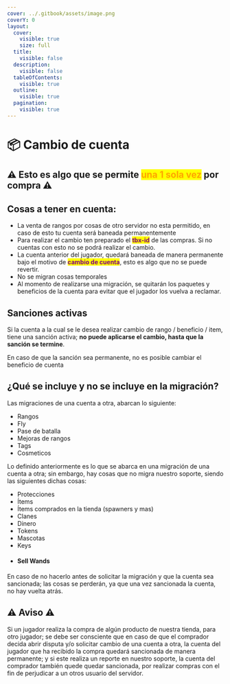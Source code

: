 ```yaml
---
cover: ../.gitbook/assets/image.png
coverY: 0
layout:
  cover:
    visible: true
    size: full
  title:
    visible: false
  description:
    visible: false
  tableOfContents:
    visible: true
  outline:
    visible: true
  pagination:
    visible: true
---
```


# 📦 Cambio de cuenta

## :warning: Esto es algo que se permite <mark style="color:orange;">**una 1 sola vez**</mark> por compra :warning:

## Cosas a tener en cuenta:

* La venta de rangos por cosas de otro servidor no esta permitido, en caso de esto tu cuenta será baneada permanentemente
* Para realizar el cambio ten preparado el <mark style="color:purple;">**tbx-id**</mark> de las compras. Si no cuentas con esto no se podrá realizar el cambio.
* La cuenta anterior del jugador, quedará baneada de manera permanente bajo el motivo de <mark style="color:purple;">**cambio de cuenta**</mark>, esto es algo que no se puede revertir.
* No se migran cosas temporales
* Al momento de realizarse una migración, se quitarán los paquetes y beneficios de la cuenta para evitar que el jugador los vuelva a reclamar.

## Sanciones activas

Si la cuenta a la cual se le desea realizar cambio de rango / beneficio / item, tiene una sanción activa; **no puede aplicarse el cambio, hasta que la sanción se termine**.

En caso de que la sanción sea permanente, no es posible cambiar el beneficio de cuenta

## ¿Qué se incluye y no se incluye en la migración?

Las migraciones de una cuenta a otra, abarcan lo siguiente:

* Rangos
* Fly
* Pase de batalla
* Mejoras de rangos
* Tags
* Cosmeticos

Lo definido anteriormente es lo que se abarca en una migración de una cuenta a otra; sin embargo, hay cosas que no migra nuestro soporte, siendo las siguientes dichas cosas:

* Protecciones
* Ítems&#x20;
* Ítems comprados en la tienda (spawners y mas)
* Clanes
* Dinero
* Tokens
* Mascotas
* Keys
* #### Sell Wands

En caso de no hacerlo antes de solicitar la migración y que la cuenta sea sancionada; las cosas se perderán, ya que una vez sancionada la cuenta, no hay vuelta atrás.

## :warning: Aviso :warning:

Si un jugador realiza la compra de algún producto de nuestra tienda, para otro jugador; se debe ser consciente que en caso de que el comprador decida abrir disputa y/o solicitar cambio de una cuenta a otra, la cuenta del jugador que ha recibido la compra quedará sancionada de manera permanente; y si este realiza un reporte en nuestro soporte, la cuenta del comprador también quede quedar sancionada, por realizar compras con el fin de perjudicar a un otros usuario del servidor.

